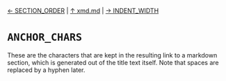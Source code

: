 [&#8592; SECTION_ORDER](xmd--section_order.md) | [&#8593; xmd.md](xmd.md) | [&#8594; INDENT_WIDTH](xmd--indent_width.md)
# `ANCHOR_CHARS`

These are the characters that are kept in the resulting link to a markdown section,
which is generated out of the title text itself.
Note that spaces are replaced by a hyphen later.


